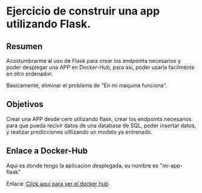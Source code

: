 # Ejercicio de construir una app utilizando Flask.

## Resumen

Acostumbrarme al uso de Flask para crear los endpoints necesarios y poder desplegar una APP en Docker-Hub, para asi, poder usarla facilmente en otro ordenador.

Basicamente, eliminar el problema de "En mi maquina funciona".

## Objetivos

Crear una APP desde cero utilizando flask, crear los endpoints necesarios para que pueda recivir datos de una database de SQL, poder insertar datos, y realizar predicciones uitlizando un modelo ya entrenado.

## Enlace a Docker-Hub

Aqui es donde tengo la aplicacion desplegada, su nombre es "mi-app-flask"

Enlace: [Click aqui para ver el docker hub]([URL_del_enlace](https://hub.docker.com/)https://hub.docker.com/)
